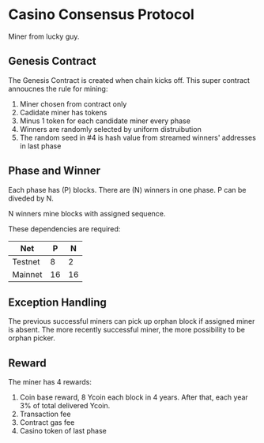Casino Consensus Protocol
====================
Miner from lucky guy.


Genesis Contract
---------------------

The Genesis Contract is created when chain kicks off. This super contract annoucnes the rule for mining:

1. Miner chosen from contract only
2. Cadidate miner has tokens
3. Minus 1 token for each candidate miner every phase
4. Winners are randomly selected by uniform distruibution
5. The random seed in #4 is hash value from streamed winners' addresses in last phase

Phase and Winner
---------------------

Each phase has (P) blocks. There are (N) winners in one phase. P can be diveded by N. 

N winners mine blocks with assigned sequence.

These dependencies are required:

 Net         | P        | N
 ------------|------------------|----------------------
 Testnet      | 8          | 2
 Mainnet      | 16         | 16


Exception Handling
---------------------

The previous successful miners can pick up orphan block if assigned miner is absent. The more 
recently successful miner, the more possibility to be orphan picker.


Reward
---------------------

The miner has 4 rewards:

1. Coin base reward, 8 Ycoin each block in 4 years. After that, each year 3% of total delivered Ycoin.
2. Transaction fee
3. Contract gas fee
4. Casino token of last phase







   